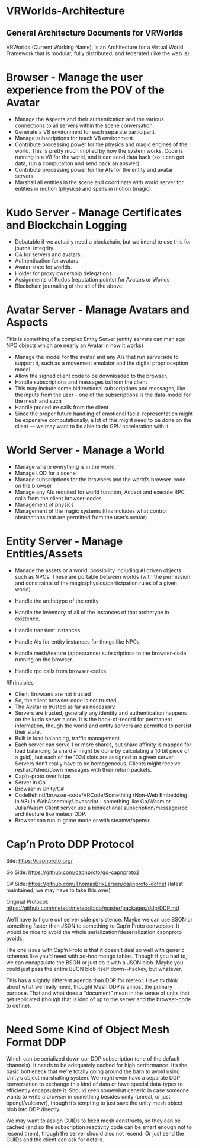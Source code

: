 # VRWorlds-Architecture
## General Architecture Documents for VRWorlds

VRWorlds (Current Working Name), is an Architecture for a Virtual World Framework that is modular, fully distributed, and federated (like the web is).

# Browser - Manage the user experience from the POV of the Avatar
* Manage the Aspects and their authentication and the various connections to all servers within the scene conversation.
* Generate a V8 environment for each separate participant.
* Manage subscriptions for teach V8 environment.
* Contribute processing power for the physics and magic engines of the world.  This is pretty much implied by how the system works.  Code is running in a V8 for the world, and it can send data back (so it can get data, run a computation and send back an answer).
* Contribute processing power for the AIs for the entity and avatar servers.
* Marshall all entities in the scene and coordinate with world server for entities in motion (physics) and spells in motion (magic).
# Kudo Server - Manage Certificates and Blockchain Logging
* Debatable if we actually need a blockchain, but we intend to use this for journal integrity.
* CA for servers and avatars.
* Authentication for avatars.
* Avatar state for worlds.
* Holder for proxy ownership delegations
* Assignments of Kudos (reputation points) for Avatars or Worlds
* Blockchain journaling of the all of the above.
# Avatar Server - Manage Avatars and Aspects
This is something of a complex Entity Server (entity servers can man age NPC objects which are nearly an Avatar in how it works)

* Manage the model for the avatar and any AIs that run serverside to support it, such as a movement emulator and the digital proprioception model.
* Allow the signed client code to be downloaded to the browser.
* Handle subscriptions and messages to/from the client
* This may include some bidirectional subscriptions and messages, like the inputs from the user - one of the subscriptions is the data-model for the mesh and such
* Handle procedure calls from the client
* Since the proper future handling of emotional facial representation might be expensive computationally, a lot of this might need to be done on the client — we may want to be able to do GPU acceleration with it.
# World Server - Manage a World
* Manage where everything is in the world
* Manage LOD for a scene
* Manage subscriptions for the browsers and the world’s browser-code on the browser
* Manage any AIs required for world function,
Accept and execute RPC calls from the client browser-codes.
* Management of physics
* Management of the magic systems (this includes what control abstractions that are permitted from the user’s avatar)
# Entity Server - Manage Entities/Assets 
* Manage the assets or a world, possibility including AI driven objects such as NPCs.  These are portable between worlds (with the permission and constraints of the magic/physics/participation rules of a given world).

* Handle the archetype of the entity
* Handle the inventory of all of the instances of that archetype in existence.
* Handle transient instances.
* Handle AIs for entity instances for things like NPCs
* Handle mesh/texture (appearance) subscriptions to the browser-code running on the browser.
* Handle rpc calls from browser-codes.

#Principles
* Client Browsers are not trusted
* So, the client browser-code is not trusted
* The Avatar is trusted as far as necessary
* Servers are trusted, generally any identity and authentication happens on the kudo server alone.  It is the book-of-record for permanent information, though the world and entity servers are permitted to persist their state.
* Built in load balancing, traffic management
* Each server can serve 1 or more shards, but shard affinity is mapped for load balancing (a shard # might be done by calculating a 10 bit piece of a guid), but each of the 1024 slots are assigned to a given server.   Servers don’t really have to be homogeneous.  Clients might receive reshard/shed/down messages with their return packets.
* Cap’n-proto over https
* Server in Go
* Browser in Unity/C#
* CodeBehind/browser-code/VRCode/Something (Non-Web Embedding in V8)  in WebAssembly/Javascript - something like Go/Wasm or Julia/Wasm
Client server use a bidirectional subscription/message/rpc architecture like meteor DDP.
* Browser can run  in game mode or with steamvr/openvr
# Cap’n Proto DDP Protocol
Site: https://capnproto.org/

Go Side:  https://github.com/capnproto/go-capnproto2

C# Side: https://github.com/ThomasBrixLarsen/capnproto-dotnet (latest maintained, we may have to take this over)

Original Protocol: https://github.com/meteor/meteor/blob/master/packages/ddp/DDP.md

We’ll have to figure out server side persistence.  Maybe we can use BSON or something faster than JSON to something to Cap’n Proto conversion.  It would be nice to avoid the whole serialization’/deserialization capnproto avoids.

The one issue with Cap’n Proto is that it doesn’t deal so well with generic schemas like you’d need with ad-hoc mongo tables.  Though if you had to, we can encapsulate the BSON or just do it with a JSON blob.   Maybe you could just pass the entire BSON blob itself down--hackey, but whatever.

This has a slightly different agenda than DDP for meteor.  Have to think about what we really need, thought Mesh DDP is almost the primary purpose.  That and what does a “document” mean in the sense of units that get replicated (though that is kind of up to the server and the browser-code to define).

# Need Some Kind of Object Mesh Format DDP
Which can be serialized down our DDP subscription (one of the default channels).  It needs to be adequately cached for high performance.  It’s the basic bottleneck that we’re totally going around the barn to avoid using Unity’s object marshalling system.  We might even have a separate DDP conversation to exchange this kind of data or have special data-types to efficiently encapsulate it.  Should keep somewhat generic in case someone wants to write a browser in something besides unity (unreal, or just opengl/vulcanvr), though it’s tempting to just save the unity mesh object blob into DDP directly.

We may want to assign GUIDs to fixed mesh constructs, so they can be cached (and so the subscription reactivity code can be smart enough not to resend them), though the server should also not resend.  Or just send the GUIDs and the client can ask for details. 
